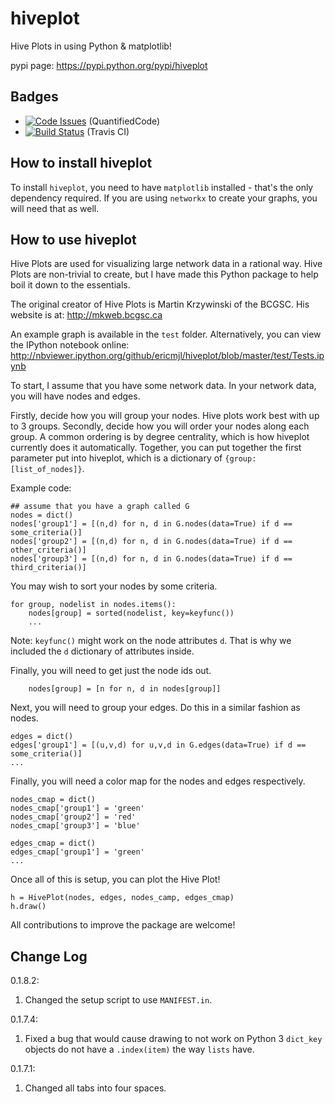 # hiveplot

Hive Plots in using Python &amp; matplotlib!

pypi page: https://pypi.python.org/pypi/hiveplot

## Badges

- [![Code Issues](https://www.quantifiedcode.com/api/v1/project/d5a88f4523c04e7294fc5dd58c1edee6/badge.svg)](https://www.quantifiedcode.com/app/project/d5a88f4523c04e7294fc5dd58c1edee6) (QuantifiedCode)
- [![Build Status](https://travis-ci.org/ericmjl/hiveplot.svg?branch=master)](https://travis-ci.org/ericmjl/hiveplot) (Travis CI)

## How to install hiveplot

To install `hiveplot`, you need to have `matplotlib` installed - that's the only dependency required. If you are using `networkx` to create your graphs, you will need that as well.

## How to use hiveplot

Hive Plots are used for visualizing large network data in a rational way. Hive Plots are non-trivial to create, but I have made this Python package to help boil it down to the essentials. 

The original creator of Hive Plots is Martin Krzywinski of the BCGSC. His website is at: http://mkweb.bcgsc.ca

An example graph is available in the `test` folder. Alternatively, you can view the IPython notebook online: http://nbviewer.ipython.org/github/ericmjl/hiveplot/blob/master/test/Tests.ipynb

To start, I assume that you have some network data. In your network data, you will have nodes and edges.

Firstly, decide how you will group your nodes. Hive plots work best with up to 3 groups. Secondly, decide how you will order your nodes along each group. A common ordering is by degree centrality, which is how hiveplot currently does it automatically. Together, you can put together the first parameter put into hiveplot, which is a dictionary of `{group:[list_of_nodes]}`.

Example code:

    ## assume that you have a graph called G
    nodes = dict()
    nodes['group1'] = [(n,d) for n, d in G.nodes(data=True) if d == some_criteria()]
    nodes['group2'] = [(n,d) for n, d in G.nodes(data=True) if d == other_criteria()]
    nodes['group3'] = [(n,d) for n, d in G.nodes(data=True) if d == third_criteria()]

You may wish to sort your nodes by some criteria.

    for group, nodelist in nodes.items():
        nodes[group] = sorted(nodelist, key=keyfunc())
        ...
        
Note: `keyfunc()` might work on the node attributes `d`. That is why we included the `d` dictionary of attributes inside.

Finally, you will need to get just the node ids out.

        nodes[group] = [n for n, d in nodes[group]]
        
Next, you will need to group your edges. Do this in a similar fashion as nodes.

    edges = dict()
    edges['group1'] = [(u,v,d) for u,v,d in G.edges(data=True) if d == some_criteria()]
    ...
    
Finally, you will need a color map for the nodes and edges respectively.

    nodes_cmap = dict()
    nodes_cmap['group1'] = 'green'
    nodes_cmap['group2'] = 'red'
    nodes_cmap['group3'] = 'blue'

	edges_cmap = dict()
	edges_cmap['group1'] = 'green'
	...
    
Once all of this is setup, you can plot the Hive Plot!

    h = HivePlot(nodes, edges, nodes_camp, edges_cmap)
    h.draw()

All contributions to improve the package are welcome!

## Change Log

0.1.8.2:

1. Changed the setup script to use `MANIFEST.in`.

0.1.7.4:

1. Fixed a bug that would cause drawing to not work on Python 3 `dict_key` objects do not have a `.index(item)` the way `lists` have. 

0.1.7.1:

1. Changed all tabs into four spaces.